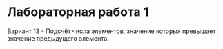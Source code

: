 # Лабораторная работа 1
Вариант 13 - Подсчёт числа элементов, значение которых превышает значение предыдущего элемента.
